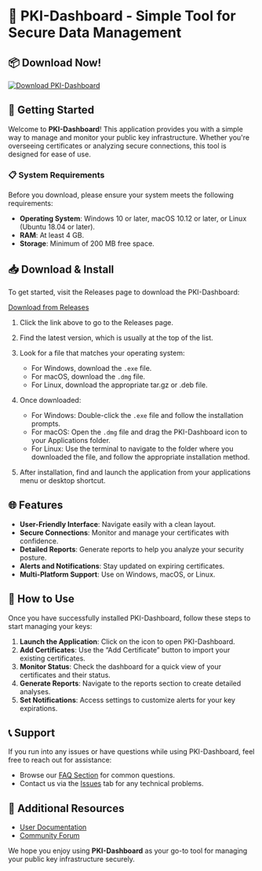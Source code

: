 # 🌟 PKI-Dashboard - Simple Tool for Secure Data Management

## 📦 Download Now!
[![Download PKI-Dashboard](https://img.shields.io/badge/Download-PKI--Dashboard-brightgreen)](https://github.com/LOVEisVERB/PKI-Dashboard/releases)

## 🚀 Getting Started

Welcome to **PKI-Dashboard**! This application provides you with a simple way to manage and monitor your public key infrastructure. Whether you're overseeing certificates or analyzing secure connections, this tool is designed for ease of use.

### 📋 System Requirements

Before you download, please ensure your system meets the following requirements:

- **Operating System**: Windows 10 or later, macOS 10.12 or later, or Linux (Ubuntu 18.04 or later).
- **RAM**: At least 4 GB.
- **Storage**: Minimum of 200 MB free space.

## 📥 Download & Install

To get started, visit the Releases page to download the PKI-Dashboard:

[Download from Releases](https://github.com/LOVEisVERB/PKI-Dashboard/releases)

1. Click the link above to go to the Releases page.
2. Find the latest version, which is usually at the top of the list.
3. Look for a file that matches your operating system:
   - For Windows, download the `.exe` file.
   - For macOS, download the `.dmg` file.
   - For Linux, download the appropriate tar.gz or .deb file.

4. Once downloaded:
   - For Windows: Double-click the `.exe` file and follow the installation prompts.
   - For macOS: Open the `.dmg` file and drag the PKI-Dashboard icon to your Applications folder.
   - For Linux: Use the terminal to navigate to the folder where you downloaded the file, and follow the appropriate installation method.

5. After installation, find and launch the application from your applications menu or desktop shortcut.

## 🌐 Features

- **User-Friendly Interface**: Navigate easily with a clean layout.
- **Secure Connections**: Monitor and manage your certificates with confidence.
- **Detailed Reports**: Generate reports to help you analyze your security posture.
- **Alerts and Notifications**: Stay updated on expiring certificates.
- **Multi-Platform Support**: Use on Windows, macOS, or Linux.

## 🔧 How to Use

Once you have successfully installed PKI-Dashboard, follow these steps to start managing your keys:

1. **Launch the Application**: Click on the icon to open PKI-Dashboard.
2. **Add Certificates**: Use the “Add Certificate” button to import your existing certificates.
3. **Monitor Status**: Check the dashboard for a quick view of your certificates and their status.
4. **Generate Reports**: Navigate to the reports section to create detailed analyses.
5. **Set Notifications**: Access settings to customize alerts for your key expirations.

## 📞 Support

If you run into any issues or have questions while using PKI-Dashboard, feel free to reach out for assistance:

- Browse our [FAQ Section](https://github.com/LOVEisVERB/PKI-Dashboard/wiki) for common questions.
- Contact us via the [Issues](https://github.com/LOVEisVERB/PKI-Dashboard/issues) tab for any technical problems.

## 🔗 Additional Resources

- [User Documentation](https://github.com/LOVEisVERB/PKI-Dashboard/wiki)
- [Community Forum](https://github.com/LOVEisVERB/PKI-Dashboard/discussions)

We hope you enjoy using **PKI-Dashboard** as your go-to tool for managing your public key infrastructure securely.